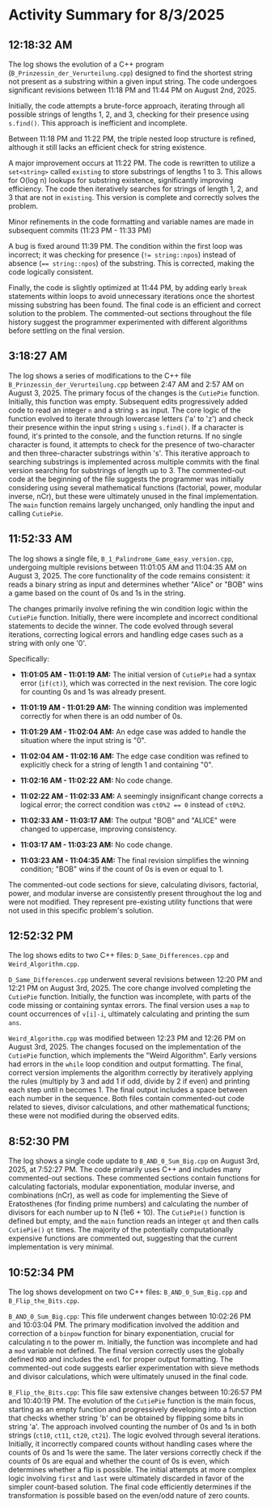 # Activity Summary for 8/3/2025

## 12:18:32 AM
The log shows the evolution of a C++ program (`B_Prinzessin_der_Verurteilung.cpp`) designed to find the shortest string not present as a substring within a given input string.  The code undergoes significant revisions between 11:18 PM and 11:44 PM on August 2nd, 2025.

Initially, the code attempts a brute-force approach, iterating through all possible strings of lengths 1, 2, and 3, checking for their presence using `s.find()`. This approach is inefficient and incomplete.

Between 11:18 PM and 11:22 PM, the triple nested loop structure is refined, although it still lacks an efficient check for string existence.

A major improvement occurs at 11:22 PM. The code is rewritten to utilize a `set<string>` called `existing` to store substrings of lengths 1 to 3.  This allows for O(log n) lookups for substring existence, significantly improving efficiency. The code then iteratively searches for strings of length 1, 2, and 3 that are not in `existing`.  This version is complete and correctly solves the problem.

Minor refinements in the code formatting and variable names are made in subsequent commits (11:23 PM - 11:33 PM)

A bug is fixed around 11:39 PM. The condition within the first loop was incorrect; it was checking for presence (`!= string::npos`) instead of absence (`== string::npos`) of the substring. This is corrected, making the code logically consistent.

Finally, the code is slightly optimized at 11:44 PM, by adding early `break` statements within loops to avoid unnecessary iterations once the shortest missing substring has been found. The final code is an efficient and correct solution to the problem.  The commented-out sections throughout the file history suggest the programmer experimented with different algorithms before settling on the final version.


## 3:18:27 AM
The log shows a series of modifications to the C++ file `B_Prinzessin_der_Verurteilung.cpp` between 2:47 AM and 2:57 AM on August 3, 2025.  The primary focus of the changes is the `CutiePie` function. Initially, this function was empty.  Subsequent edits progressively added code to read an integer `n` and a string `s` as input.  The core logic of the function evolved to iterate through lowercase letters ('a' to 'z') and check their presence within the input string `s` using `s.find()`.  If a character is found, it's printed to the console, and the function returns. If no single character is found, it attempts to check for the presence of two-character and then three-character substrings within 's'.  This iterative approach to searching substrings is implemented across multiple commits with the final version searching for substrings of length up to 3.  The commented-out code at the beginning of the file suggests the programmer was initially considering using several mathematical functions (factorial, power, modular inverse, nCr), but these were ultimately unused in the final implementation.  The `main` function remains largely unchanged, only handling the input and calling `CutiePie`.


## 11:52:33 AM
The log shows a single file, `B_1_Palindrome_Game_easy_version.cpp`, undergoing multiple revisions between 11:01:05 AM and 11:04:35 AM on August 3, 2025.  The core functionality of the code remains consistent: it reads a binary string as input and determines whether "Alice" or "BOB" wins a game based on the count of 0s and 1s in the string.

The changes primarily involve refining the win condition logic within the `CutiePie` function.  Initially, there were incomplete and incorrect conditional statements to decide the winner.  The code evolved through several iterations, correcting logical errors and handling edge cases such as a string with only one '0'.

Specifically:

* **11:01:05 AM - 11:01:19 AM:**  The initial version of `CutiePie` had a syntax error (`if(ct)`), which was corrected in the next revision. The core logic for counting 0s and 1s was already present.

* **11:01:19 AM - 11:01:29 AM:** The winning condition was implemented correctly for when there is an odd number of 0s.

* **11:01:29 AM - 11:02:04 AM:** An edge case was added to handle the situation where the input string is "0".

* **11:02:04 AM - 11:02:16 AM:** The edge case condition was refined to explicitly check for a string of length 1 and containing "0".

* **11:02:16 AM - 11:02:22 AM:** No code change.

* **11:02:22 AM - 11:02:33 AM:** A seemingly insignificant change corrects a logical error; the correct condition was `ct0%2 == 0` instead of `ct0%2`.

* **11:02:33 AM - 11:03:17 AM:**  The output "BOB" and "ALICE" were changed to uppercase, improving consistency.

* **11:03:17 AM - 11:03:23 AM:** No code change.

* **11:03:23 AM - 11:04:35 AM:**  The final revision simplifies the winning condition; "BOB" wins if the count of 0s is even or equal to 1.


The commented-out code sections for sieve, calculating divisors, factorial, power, and modular inverse are consistently present throughout the log and were not modified.  They represent pre-existing utility functions that were not used in this specific problem's solution.


## 12:52:32 PM
The log shows edits to two C++ files: `D_Same_Differences.cpp` and `Weird_Algorithm.cpp`.

`D_Same_Differences.cpp` underwent several revisions between 12:20 PM and 12:21 PM on August 3rd, 2025.  The core change involved completing the `CutiePie` function. Initially, the function was incomplete, with parts of the code missing or containing syntax errors.  The final version uses a `map` to count occurrences of `v[i]-i`, ultimately calculating and printing the sum `ans`.

`Weird_Algorithm.cpp` was modified between 12:23 PM and 12:26 PM on August 3rd, 2025. The changes focused on the implementation of the `CutiePie` function, which implements the "Weird Algorithm".  Early versions had errors in the `while` loop condition and output formatting. The final, correct version implements the algorithm correctly by iteratively applying the rules (multiply by 3 and add 1 if odd, divide by 2 if even) and printing each step until n becomes 1.  The final output includes a space between each number in the sequence.  Both files contain commented-out code related to sieves, divisor calculations, and other mathematical functions; these were not modified during the observed edits.


## 8:52:30 PM
The log shows a single code update to `B_AND_0_Sum_Big.cpp` on August 3rd, 2025, at 7:52:27 PM.  The code primarily uses C++ and includes many commented-out sections.  These commented sections contain functions for calculating factorials, modular exponentiation, modular inverse, and combinations (nCr), as well as code for implementing the Sieve of Eratosthenes (for finding prime numbers) and calculating the number of divisors for each number up to N (1e6 + 10).  The `CutiePie()` function is defined but empty, and the `main` function reads an integer `qt` and then calls `CutiePie()` `qt` times.  The majority of the potentially computationally expensive functions are commented out, suggesting that the current implementation is very minimal.


## 10:52:34 PM
The log shows development on two C++ files: `B_AND_0_Sum_Big.cpp` and `B_Flip_the_Bits.cpp`.

`B_AND_0_Sum_Big.cpp`: This file underwent changes between 10:02:26 PM and 10:03:04 PM.  The primary modification involved the addition and correction of a `binpow` function for binary exponentiation, crucial for calculating n to the power m. Initially, the function was incomplete and had a `mod` variable not defined.  The final version correctly uses the globally defined `MOD` and includes the `endl` for proper output formatting.  The commented-out code suggests earlier experimentation with sieve methods and divisor calculations, which were ultimately unused in the final code.


`B_Flip_the_Bits.cpp`:  This file saw extensive changes between 10:26:57 PM and 10:40:19 PM.  The evolution of the `CutiePie` function is the main focus, starting as an empty function and progressively developing into a function that checks whether string 'b' can be obtained by flipping some bits in string 'a'.  The approach involved counting the number of 0s and 1s in both strings (`ct10`, `ct11`, `ct20`, `ct21`). The logic evolved through several iterations. Initially, it incorrectly compared counts without handling cases where the counts of 0s and 1s were the same. The later versions correctly check if the counts of 0s are equal and whether the count of 0s is even,  which determines whether a flip is possible. The initial attempts at more complex logic involving `first` and `last` were ultimately discarded in favor of the simpler count-based solution.  The final code efficiently determines if the transformation is possible based on the even/odd nature of zero counts.
